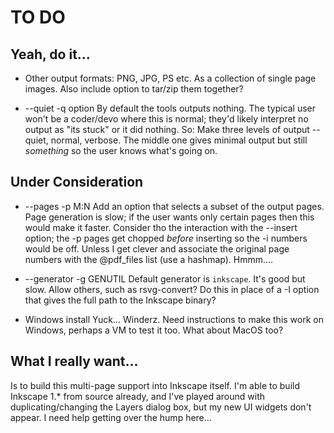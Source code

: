 # TO DO

## Yeah, do it...

* Other output formats: 
PNG, JPG, PS etc.  As a collection of single page images.
Also include option to tar/zip them together?

* --quiet -q option
By default the tools outputs nothing.  The typical user
won't be a coder/devo where this is normal; they'd likely
interpret no output as "its stuck" or it did nothing.
So: Make three levels of output -- quiet, normal, verbose.
The middle one gives minimal output but still *something*
so the user knows what's going on.

## Under Consideration

* --pages -p M:N
Add an option that selects a subset of the output pages.
Page generation is slow; if the user wants only certain
pages then this would make it faster.
Consider tho the interaction with the --insert option;
the -p pages get chopped *before* inserting so the -i numbers
would be off.  Unless I get clever and associate the original
page numbers with the @pdf_files list (use a hashmap).  Hmmm....

* --generator -g GENUTIL
Default generator is `inkscape`.  It's good but slow.
Allow others, such as rsvg-convert?
Do this in place of a -I option that gives the full path to
the Inkscape binary?

* Windows install
Yuck... Winderz.  Need instructions to make this work on
Windows, perhaps a VM to test it too.  What about MacOS too?

## What I really want...

Is to build this multi-page support into Inkscape itself.
I'm able to build Inkscape 1.* from source already,
and I've played around with duplicating/changing the Layers
dialog box, but my new UI widgets don't appear.
I need help getting over the hump here...


